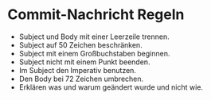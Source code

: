 Commit-Nachricht Regeln
=======================

- Subject und Body mit einer Leerzeile trennen.
- Subject auf 50 Zeichen beschränken.
- Subject mit einem Großbuchstaben beginnen.
- Subject nicht mit einem Punkt beenden.
- Im Subject den Imperativ benutzen.
- Den Body bei 72 Zeichen umbrechen.
- Erklären was und warum geändert wurde und nicht wie.